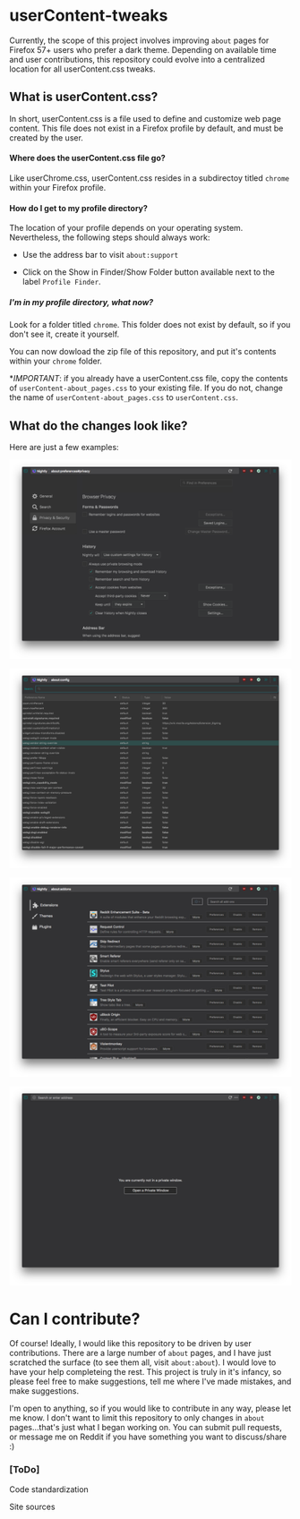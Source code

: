 # userContent-tweaks

Currently, the scope of this project involves improving `about` pages for Firefox 57+ users who prefer a dark theme.  Depending on available time and user contributions, this repository could evolve into a centralized location for all userContent.css tweaks.  

## What is userContent.css?

In short, userContent.css is a file used to define and customize web page content.  This file does not exist in a Firefox profile by default, and must be created by the user.

#### Where does the userContent.css file go?

Like userChrome.css, userContent.css resides in a subdirectoy titled `chrome` within your Firefox profile.  

#### How do I get to my profile directory?

The location of your profile depends on your operating system.  Nevertheless, the following steps should always work:

* Use the address bar to visit `about:support`

* Click on the Show in Finder/Show Folder button available next to the label `Profile Finder`.

##### I'm in my profile directory, what now?

Look for a folder titled `chrome`.  This folder does not exist by default, so if you don't see it, create it yourself.  

You can now dowload the zip file of this repository, and put it's contents within your `chrome` folder.  

*_IMPORTANT_: if you already have a userContent.css file, copy the contents of `userContent-about_pages.css` to your existing file.  If you do not, change the name of `userContent-about_pages.css` to `userContent.css`.   

## What do the changes look like?

Here are just a few examples:

![about:preferences](Screenshots/about_preferences.png)

![about:preferences](Screenshots/about_config.png)

![about:preferences](Screenshots/about_addons.png)

![about:preferences](Screenshots/about_privatebrowsing.png)

# Can I contribute?

Of course! Ideally, I would like this repository to be driven by user contributions.  There are a large number of `about` pages, and I have just scratched the surface (to see them all, visit `about:about`).  I would love to have your help completeing the rest. This project is truly in it's infancy, so please feel free to make suggestions, tell me where I've made mistakes, and make suggestions.

I'm open to anything, so if you would like to contribute in any way, please let me know. I don't want to limit this repository to only changes in `about` pages...that's just what I began working on.  You can submit pull requests, or message me on Reddit if you have something you want to discuss/share :)

### [ToDo]

Code standardization

Site sources

